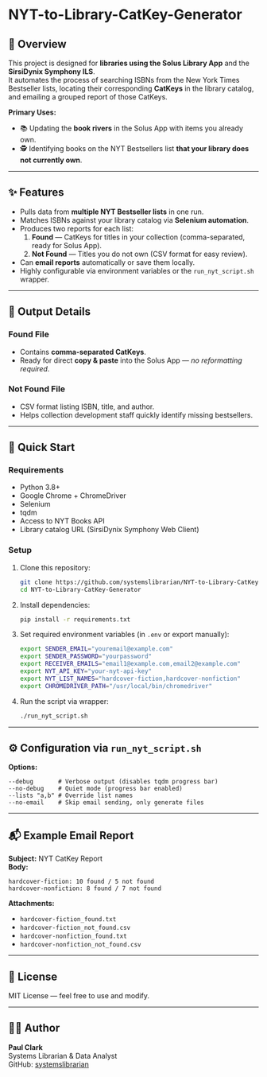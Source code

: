 # NYT-to-Library-CatKey-Generator

## 📖 Overview
This project is designed for **libraries using the Solus Library App** and the **SirsiDynix Symphony ILS**.  
It automates the process of searching ISBNs from the New York Times Bestseller lists, locating their corresponding **CatKeys** in the library catalog, and emailing a grouped report of those CatKeys.

**Primary Uses:**
- 📚 Updating the **book rivers** in the Solus App with items you already own.
- 🕵️ Identifying books on the NYT Bestsellers list **that your library does not currently own**.

---

## ✨ Features
- Pulls data from **multiple NYT Bestseller lists** in one run.
- Matches ISBNs against your library catalog via **Selenium automation**.
- Produces two reports for each list:
  1. **Found** — CatKeys for titles in your collection (comma-separated, ready for Solus App).
  2. **Not Found** — Titles you do not own (CSV format for easy review).
- Can **email reports** automatically or save them locally.
- Highly configurable via environment variables or the `run_nyt_script.sh` wrapper.

---

## 📂 Output Details

### **Found File**
- Contains **comma-separated CatKeys**.
- Ready for direct **copy & paste** into the Solus App — *no reformatting required*.

### **Not Found File**
- CSV format listing ISBN, title, and author.
- Helps collection development staff quickly identify missing bestsellers.

---

## 🚀 Quick Start

### **Requirements**
- Python 3.8+
- Google Chrome + ChromeDriver
- Selenium
- tqdm
- Access to NYT Books API
- Library catalog URL (SirsiDynix Symphony Web Client)

### **Setup**
1. Clone this repository:
   ```bash
   git clone https://github.com/systemslibrarian/NYT-to-Library-CatKey-Generator.git
   cd NYT-to-Library-CatKey-Generator
   ```

2. Install dependencies:
   ```bash
   pip install -r requirements.txt
   ```

3. Set required environment variables (in `.env` or export manually):
   ```bash
   export SENDER_EMAIL="youremail@example.com"
   export SENDER_PASSWORD="yourpassword"
   export RECEIVER_EMAILS="email1@example.com,email2@example.com"
   export NYT_API_KEY="your-nyt-api-key"
   export NYT_LIST_NAMES="hardcover-fiction,hardcover-nonfiction"
   export CHROMEDRIVER_PATH="/usr/local/bin/chromedriver"
   ```

4. Run the script via wrapper:
   ```bash
   ./run_nyt_script.sh
   ```

---

## ⚙️ Configuration via `run_nyt_script.sh`

**Options:**
```
--debug       # Verbose output (disables tqdm progress bar)
--no-debug    # Quiet mode (progress bar enabled)
--lists "a,b" # Override list names
--no-email    # Skip email sending, only generate files
```

---

## 📬 Example Email Report
**Subject:** NYT CatKey Report  
**Body:**
```
hardcover-fiction: 10 found / 5 not found
hardcover-nonfiction: 8 found / 7 not found
```

**Attachments:**
- `hardcover-fiction_found.txt`
- `hardcover-fiction_not_found.csv`
- `hardcover-nonfiction_found.txt`
- `hardcover-nonfiction_not_found.csv`

---

## 📜 License
MIT License — feel free to use and modify.

---

## 👨‍💻 Author
**Paul Clark**  
Systems Librarian & Data Analyst  
GitHub: [systemslibrarian](https://github.com/systemslibrarian)
